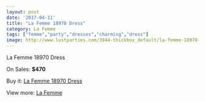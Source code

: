 ```yaml
---
layout: post
date: '2017-04-11'
title: "La Femme 18970 Dress"
category: La Femme
tags: ["femme","party","dresses","charming","dress"]
image: http://www.lustparties.com/3944-thickbox_default/la-femme-18970-dress.jpg
---
```

La Femme 18970 Dress

On Sales: **$470**
<a href="https://www.lustparties.com/en/la-femme/1308-la-femme-18970-dress.html"><amp-img layout="responsive" width="600" height="600" src="//www.lustparties.com/3944-thickbox_default/la-femme-18970-dress.jpg" alt="La Femme 18970 Dress 0" /></a>
<a href="https://www.lustparties.com/en/la-femme/1308-la-femme-18970-dress.html"><amp-img layout="responsive" width="600" height="600" src="//www.lustparties.com/3945-thickbox_default/la-femme-18970-dress.jpg" alt="La Femme 18970 Dress 1" /></a>
<a href="https://www.lustparties.com/en/la-femme/1308-la-femme-18970-dress.html"><amp-img layout="responsive" width="600" height="600" src="//www.lustparties.com/3946-thickbox_default/la-femme-18970-dress.jpg" alt="La Femme 18970 Dress 2" /></a>

Buy it: [La Femme 18970 Dress](https://www.lustparties.com/en/la-femme/1308-la-femme-18970-dress.html "La Femme 18970 Dress")

View more: [La Femme](https://www.lustparties.com/en/4-la-femme "La Femme")